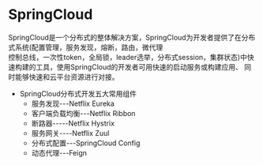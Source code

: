 # SpringCloud
SpringCloud是一个分布式的整体解决方案，SpringCloud为开发者提供了在分布式系统(配置管理，服务发现，熔断，路由，微代理  
控制总线，一次性token，全局锁，leader选举，分布式session，集群状态)中快速构建的工具，使用SpringCloud的开发者可用快速的启动服务或构建应用、
同时能够快速和云平台资源进行对接。
- SpringCloud分布式开发五大常用组件
  -   服务发现---Netflix Eureka
  -   客户端负载均衡---Netflix Ribbon
  -   断路器-----Netflix Hystrix
  -   服务网关----Netflix Zuul
  -   分布式配置---SpringCloud Config
  -   动态代理---Feign 
